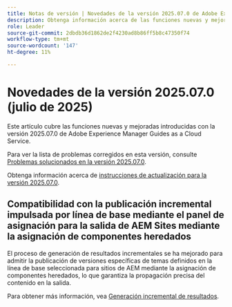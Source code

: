 ```yaml
---
title: Notas de versión | Novedades de la versión 2025.07.0 de Adobe Experience Manager Guides
description: Obtenga información acerca de las funciones nuevas y mejoradas de la versión 2025.07.0 de Adobe Experience Manager Guides
role: Leader
source-git-commit: 2dbdb36d1862de2f4230ad8b86ff5b8c47350f74
workflow-type: tm+mt
source-wordcount: '147'
ht-degree: 11%

---
```


# Novedades de la versión 2025.07.0 (julio de 2025)

Este artículo cubre las funciones nuevas y mejoradas introducidas con la versión 2025.07.0 de Adobe Experience Manager Guides as a Cloud Service.

Para ver la lista de problemas corregidos en esta versión, consulte [Problemas solucionados en la versión 2025.07.0](fixed-issues-2025-07-0.md).

Obtenga información acerca de [instrucciones de actualización para la versión 2025.07.0](../release-info/upgrade-instructions-2025-07-0.md).

## Compatibilidad con la publicación incremental impulsada por línea de base mediante el panel de asignación para la salida de AEM Sites mediante la asignación de componentes heredados

El proceso de generación de resultados incrementales se ha mejorado para admitir la publicación de versiones específicas de temas definidos en la línea de base seleccionada para sitios de AEM mediante la asignación de componentes heredados, lo que garantiza la propagación precisa del contenido en la salida.

Para obtener más información, vea [Generación incremental de resultados](../user-guide/generate-output-aem-site.md).
